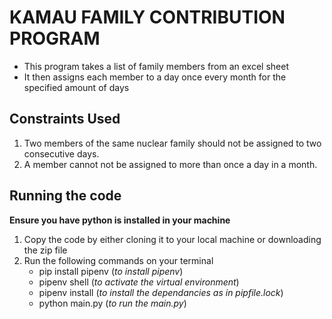 # KAMAU FAMILY CONTRIBUTION PROGRAM

- This program takes a list of family members from an excel sheet
- It then assigns each member to a day once every month for the specified amount of days

## Constraints Used
1. Two members of the same nuclear family should not be assigned to two consecutive days.
2. A member cannot not be assigned to more than once a day in a month.


## Running the code
**Ensure you have python is installed in your machine**
1. Copy the code by either cloning it to your local machine or downloading the zip file
2. Run the following commands on your terminal
    - pip install pipenv (_to install pipenv_)
    - pipenv shell (_to activate the virtual environment_)
    - pipenv install (_to install the dependancies as in pipfile.lock_)
    - python main.py (_to run the main.py_) 



 